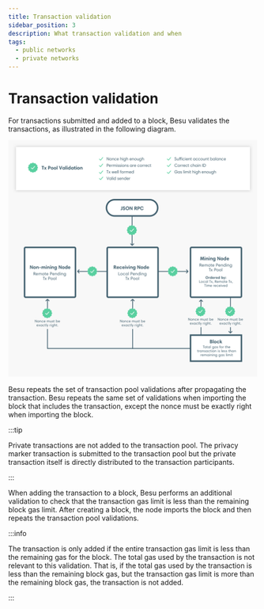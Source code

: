 ```yaml
---
title: Transaction validation
sidebar_position: 3
description: What transaction validation and when
tags:
  - public networks
  - private networks
---
```


# Transaction validation

For transactions submitted and added to a block, Besu validates the transactions, as illustrated in the following diagram.

![Transaction Validation](../../../assets/images/transaction-validation.png)

Besu repeats the set of transaction pool validations after propagating the transaction. Besu repeats the same set of validations when importing the block that includes the transaction, except the nonce must be exactly right when importing the block.

:::tip

Private transactions are not added to the transaction pool. The privacy marker transaction is submitted to the transaction pool but the private transaction itself is directly distributed to the transaction participants.

:::

When adding the transaction to a block, Besu performs an additional validation to check that the transaction gas limit is less than the remaining block gas limit. After creating a block, the node imports the block and then repeats the transaction pool validations.

:::info

The transaction is only added if the entire transaction gas limit is less than the remaining gas for the block. The total gas used by the transaction is not relevant to this validation. That is, if the total gas used by the transaction is less than the remaining block gas, but the transaction gas limit is more than the remaining block gas, the transaction is not added.

:::
